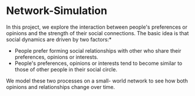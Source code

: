 # Network-Simulation
In this project, we explore the interaction between people's preferences or opinions and the strength of their social connections. The basic idea is that social dynamics are driven by two factors:*
- People prefer forming social relationships with other who share their preferences, opinions or interests. 
- People's preferences, opinions or interests tend to become similar to those of other people in their social circle. 

We model these two processes on a small- world network to see how both opinions and relationships change over time.
